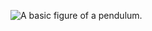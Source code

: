 
![A basic figure of a pendulum.](https://demos.smu.ca/images/stories/Pics/Mechanics/pendulum/01.png)
